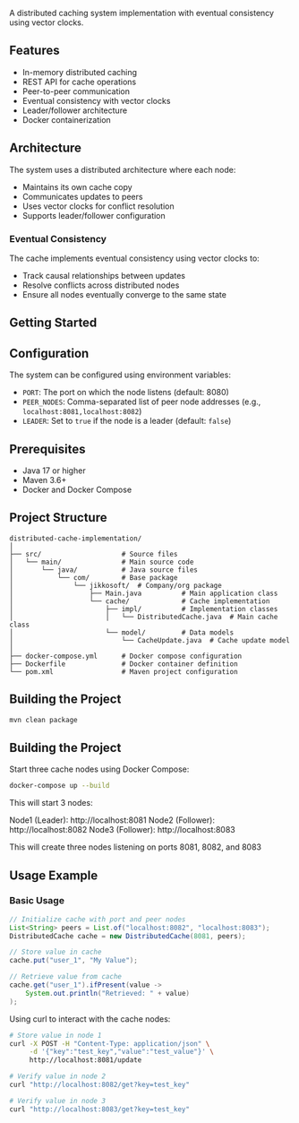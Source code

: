 A distributed caching system implementation with eventual consistency using vector clocks.

## Features

- In-memory distributed caching
- REST API for cache operations
- Peer-to-peer communication
- Eventual consistency with vector clocks
- Leader/follower architecture
- Docker containerization

## Architecture

The system uses a distributed architecture where each node:
- Maintains its own cache copy
- Communicates updates to peers
- Uses vector clocks for conflict resolution
- Supports leader/follower configuration

### Eventual Consistency

The cache implements eventual consistency using vector clocks to:
- Track causal relationships between updates
- Resolve conflicts across distributed nodes
- Ensure all nodes eventually converge to the same state

## Getting Started

## Configuration
The system can be configured using environment variables:
- `PORT`: The port on which the node listens (default: 8080)
- `PEER_NODES`: Comma-separated list of peer node addresses (e.g., `localhost:8081,localhost:8082`)
- `LEADER`: Set to `true` if the node is a leader (default: `false`)

## Prerequisites

- Java 17 or higher
- Maven 3.6+
- Docker and Docker Compose

## Project Structure
```
distributed-cache-implementation/
│
├── src/                    # Source files
│   └── main/               # Main source code
│       └── java/           # Java source files
│           └── com/        # Base package
│               └── jikkosoft/  # Company/org package
│                   ├── Main.java          # Main application class
│                   └── cache/             # Cache implementation
│                       ├── impl/          # Implementation classes
│                       │   └── DistributedCache.java  # Main cache class
│                       └── model/         # Data models
│                           └── CacheUpdate.java  # Cache update model
│
├── docker-compose.yml      # Docker compose configuration
├── Dockerfile              # Docker container definition
└── pom.xml                 # Maven project configuration
```

## Building the Project

```bash
mvn clean package
```

## Building the Project
Start three cache nodes using Docker Compose:
```bash
docker-compose up --build
```
This will start 3 nodes:


Node1 (Leader): http://localhost:8081
Node2 (Follower): http://localhost:8082
Node3 (Follower): http://localhost:8083

This will create three nodes listening on ports 8081, 8082, and 8083

## Usage Example

### Basic Usage
```java
// Initialize cache with port and peer nodes
List<String> peers = List.of("localhost:8082", "localhost:8083");
DistributedCache cache = new DistributedCache(8081, peers);

// Store value in cache
cache.put("user_1", "My Value");

// Retrieve value from cache
cache.get("user_1").ifPresent(value -> 
    System.out.println("Retrieved: " + value)
);
```
Using curl to interact with the cache nodes:
```bash
# Store value in node 1
curl -X POST -H "Content-Type: application/json" \
     -d '{"key":"test_key","value":"test_value"}' \
     http://localhost:8081/update

# Verify value in node 2
curl "http://localhost:8082/get?key=test_key"

# Verify value in node 3
curl "http://localhost:8083/get?key=test_key"
```


